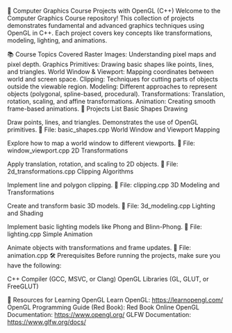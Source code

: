 🎨 Computer Graphics Course Projects with OpenGL (C++)
Welcome to the Computer Graphics Course repository! This collection of projects demonstrates fundamental and advanced graphics techniques using OpenGL in C++. Each project covers key concepts like transformations, modeling, lighting, and animations.

📚 Course Topics Covered
Raster Images: Understanding pixel maps and pixel depth.
Graphics Primitives: Drawing basic shapes like points, lines, and triangles.
World Window & Viewport: Mapping coordinates between world and screen space.
Clipping: Techniques for cutting parts of objects outside the viewable region.
Modeling: Different approaches to represent objects (polygonal, spline-based, procedural).
Transformations: Translation, rotation, scaling, and affine transformations.
Animation: Creating smooth frame-based animations.
🚀 Projects List
Basic Shapes Drawing

Draw points, lines, and triangles.
Demonstrates the use of OpenGL primitives.
📄 File: basic_shapes.cpp
World Window and Viewport Mapping

Explore how to map a world window to different viewports.
📄 File: window_viewport.cpp
2D Transformations

Apply translation, rotation, and scaling to 2D objects.
📄 File: 2d_transformations.cpp
Clipping Algorithms

Implement line and polygon clipping.
📄 File: clipping.cpp
3D Modeling and Transformations

Create and transform basic 3D models.
📄 File: 3d_modeling.cpp
Lighting and Shading

Implement basic lighting models like Phong and Blinn-Phong.
📄 File: lighting.cpp
Simple Animation

Animate objects with transformations and frame updates.
📄 File: animation.cpp
🛠️ Prerequisites
Before running the projects, make sure you have the following:

C++ Compiler (GCC, MSVC, or Clang)
OpenGL Libraries (GL, GLUT, or FreeGLUT)

📖 Resources for Learning OpenGL
Learn OpenGL: https://learnopengl.com/
OpenGL Programming Guide (Red Book): Red Book Online
OpenGL Documentation: https://www.opengl.org/
GLFW Documentation: https://www.glfw.org/docs/
